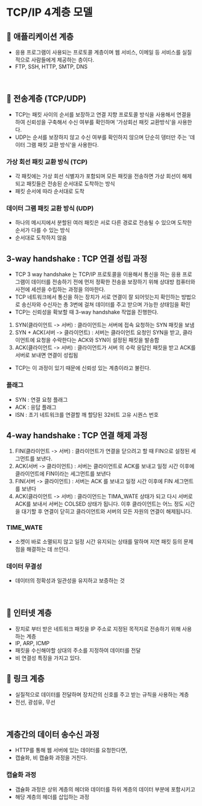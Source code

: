 # TCP/IP 4계층 모델

## 💛 애플리케이션 계층
- 응용 프로그램이 사용되는 프로토콜 계층이며 웹 서비스, 이메일 등 서비스를 실질적으로 사람들에게 제공하는 층이다.
- FTP, SSH, HTTP, SMTP, DNS

<br>

## 💛 전송계층 (TCP/UDP)
- TCP는 패킷 사이의 순서를 보장하고 연결 지향 프로토콜 방식을 사용해서 연결을 하여 신뢰성을 구축해서 수신 여부를 확인하며 '가상회선 패킷 교환방식'을 사용한다.
- UDP는 순서를 보장하지 않고 수신 여부를 확인하지 않으며 단순히 뎅터만 주는 '데이터 그램 패킷 교환 방식'을 사용한다.

### 가상 회선 패킷 교환 방식 (TCP)
- 각 패킷에는 가상 회선 식별자가 포함되며 모든 패킷을 전송하면 가상 회선이 해제되고 패킷들은 전송된 순서대로 도착하는 방식
- 패킷 순서에 따라 순서대로 도착

### 데이터 그램 패킷 교환 방식 (UDP)
- 하나의 메시지에서 분할된 여러 패킷은 서로 다른 경로로 전송될 수 있으며 도착한 순서가 다를 수 있는 방식
- 순서대로 도착하지 않음

## 3-way handshake : TCP 연결 성립 과정
- TCP 3 way handshake 는 TCP/IP 프로토콜을 이용해서 통신을 하는 응용 프로그램이 데이터를 전송하기 전에 먼저 정확한 전송을 보장하기 위해 상대방 컴퓨터와 사전에 세션을 수립하는 과정을 의마한다.
- TCP 네트워크에서 통신을 하는 장치가 서로 연결이 잘 되어잇는지 확인하는 방법으로 송신자와 수신자는 총 3번에 걸쳐 데이터를 주고 받으며 가능한 상태임을 확인
- TCP는 신뢰성을 확보할 때 3-way handshake 작업을 진행한다.
1. SYN(클라이언트 -> 서버) : 클라이언트는 서버에 접속 요청하는 SYN 패킷을 보냄
2. SYN + ACK(서버 -> 클라이언트) : 서버는 클라이언트 요청인 SYN을 받고, 클라이언트에 요청을 수락한다는 ACK와 SYN이 설정된 패킷을 발송함
3. ACK(클라이언트 -> 서버) : 클라이언트가 서버 의 수락 응답인 패킷을 받고 ACK를 서버로 보내면 연결이 성립됨
- TCP는 이 과정이 있기 때문에 신뢰성 있는 계층이라고 불린다.

### 플래그
- SYN : 연결 요청 플래그
- ACK : 응답 플래그
- ISN : 초기 네트워크를 연결할 깨 할당된 32비트 고유 시퀀스 번호

## 4-way handshake : TCP 연결 해제 과정
1. FIN(클라이언트 -> 서버) : 클라이언트가 연결을 닫으려고 할 때 FIN으로 설정된 세그먼트를 보낸다.
2. ACK(서버 -> 클라이언트) : 서버는 클라이언트로 ACK를 보내고 일정 시간 이후에 클라이언트에 FIN이라는 세그먼트를 보낸다
3. FIN(서버 -> 클라이언트) : 서버는 ACK 를 보내고 일정 시간 이후에 FIN 세그먼트를 보낸다
4. ACK(클라이언트 -> 서버) : 클라이언드는 TIMA_WATE 상태가 되고 다시 서버로 ACK를 보내서 서버는 COLSED 상태가 됩니다. 이후 클라이언트는 어느 정도 시간을 대기할 후 연결이 닫히고 클라이언트와 서버의 모든 자원의 연결이 해제됩니다. 

### TIME_WATE
- 소켓이 바로 소멸되지 않고 일정 시간 유지되는 상태를 말하며 지연 패킷 등의 문제점을 해결하는 데 쓰인다.

### 데이터 무결성
- 데이터의 정확성과 일관성을 유지하고 보증하는 것

<br>

## 💛 인터넷 계층
- 장치로 부터 받은 네트워크 패킷을 IP 주소로 지정된 목적지로 전송하기 위해 사용하는 계층
- IP, ARP, ICMP
- 패킷을 수신해야할 상대의 주소를 지정하여 데이터를 전달
- 비 연결성 특징을 가지고 있다.

## 💛 링크 계층
- 실질적으로 데이터를 전달하며 장치간의 신호를 주고 받는 규칙을 사용하는 계층
- 전선, 광섬유, 무선


<br>

## 계층간의 데이터 송수신 과정
- HTTP를 통해 웹 서버에 있는 데이터를 요청한다면,
- 캡슐화, 비 캡슐화 과정을 거친다.

### 캡슐화 과정
- 갭슐화 과정은 상위 계층의 헤더와 데이터를 하위 계층의 데이터 부분에 포함시키고 
- 해당 계층의 헤더를 삽입하는 과정

